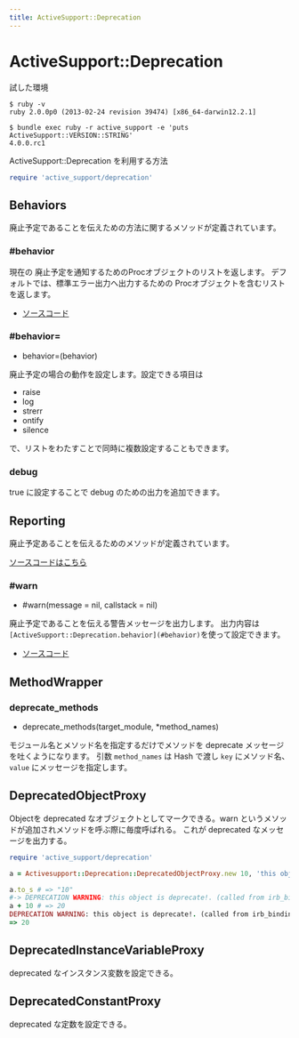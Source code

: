 ```yaml
---
title: ActiveSupport::Deprecation
---
```

ActiveSupport::Deprecation
================================================================================

試した環境

```
$ ruby -v
ruby 2.0.0p0 (2013-02-24 revision 39474) [x86_64-darwin12.2.1]
```

```
$ bundle exec ruby -r active_support -e 'puts ActiveSupport::VERSION::STRING'
4.0.0.rc1
```

ActiveSupport::Deprecation を利用する方法

```ruby
require 'active_support/deprecation'
```

Behaviors
--------------------------------------------------------------------------------

廃止予定であることを伝えための方法に関するメソッドが定義されています。

### #behavior

現在の 廃止予定を通知するためのProcオブジェクトのリストを返します。
デフォルトでは、標準エラー出力へ出力するための Procオブジェクトを含むリストを返します。

* [ソースコード](https://github.com/rails/rails/blob/v4.0.0.rc1/activesupport/lib/active_support/deprecation/behaviors.rb#L33-L36)

### #behavior=

* behavior=(behavior)

廃止予定の場合の動作を設定します。設定できる項目は

* raise
* log
* strerr
* ontify
* silence

で、リストをわたすことで同時に複数設定することもできます。

### debug

true に設定することで debug のための出力を追加できます。

Reporting
--------------------------------------------------------------------------------

廃止予定あることを伝えるためのメソッドが定義されています。

[ソースコードはこちら](https://github.com/rails/rails/blob/v4.0.0.rc1/activesupport/lib/active_support/deprecation/reporting.rb)

### #warn

* #warn(message = nil, callstack = nil)

廃止予定であることを伝える警告メッセージを出力します。
出力内容は `[ActiveSupport::Deprecation.behavior](#behavior)`を使って設定できます。

* [ソースコード](https://github.com/rails/rails/blob/v4.0.0.rc1/activesupport/lib/active_support/deprecation/reporting.rb#L9-L21)

MethodWrapper
--------------------------------------------------------------------------------
### deprecate_methods

* deprecate_methods(target_module, *method_names)

モジュール名とメソッド名を指定するだけでメソッドを deprecate メッセージを吐くようになります。
引数 `method_names` は Hash で渡し `key` にメソッド名、`value` にメッセージを指定します。

DeprecatedObjectProxy
--------------------------------------------------------------------------------
Objectを deprecated なオブジェクトとしてマークできる。warn というメソッドが追加されメソッドを呼ぶ際に毎度呼ばれる。
これが deprecated なメッセージを出力する。

```ruby
require 'active_support/deprecation'

a = Activesupport::Deprecation::DeprecatedObjectProxy.new 10, 'this object is deprecate!'

a.to_s # => "10"
#-> DEPRECATION WARNING: this object is deprecate!. (called from irb_binding at (irb):7)
a + 10 # => 20
DEPRECATION WARNING: this object is deprecate!. (called from irb_binding at (irb):8)
=> 20
```

DeprecatedInstanceVariableProxy
--------------------------------------------------------------------------------
deprecated なインスタンス変数を設定できる。

DeprecatedConstantProxy
--------------------------------------------------------------------------------

deprecated な定数を設定できる。

